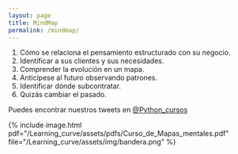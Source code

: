 ```yaml
---
layout: page
title: MindMap
permalink: /mindmap/
---
```


1. Cómo se relaciona el pensamiento estructurado con su negocio.
2. Identificar a sus clientes y sus necesidades.
3. Comprender la evolución en un mapa.
4. Anticípese al futuro observando patrones.
5. Identificar dónde subcontratar.
6. Quizás cambiar el pasado.
                                                                                    
Puedes encontrar nuestros tweets en [@Python_cursos](https://twitter.com/Python_cursos)

{% include image.html 
pdf="/Learning_curve/assets/pdfs/Curso_de_Mapas_mentales.pdf"
file="/Learning_curve/assets/img/bandera.png"
%}

